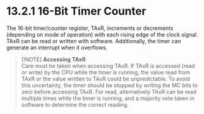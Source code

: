 # 13.2.1 16-Bit Timer Counter

The 16-bit timer/counter register, TAxR, increments or decrements (depending on mode of operation) with each rising edge of the clock signal. TAxR can be read or written with software. Additionally, the timer can generate an interrupt when it overflows.

> [!NOTE] **Accessing TAxR**
> <br>
> Care must be taken when accessing TAxR. If TAxR is accessed (read or write) by the CPU while the timer is running, the value read from TAxR or the value written to TAxR could be unpredictable. To avoid this uncertainty, the timer should be stopped by writing the MC bits to zero before accessing TAxR. For read, alternatively TAxR can be read multiple times while the timer is running, and a majority vote taken in software to determine the correct reading.

